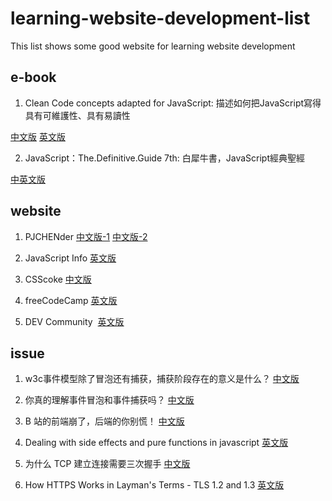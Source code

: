# learning-website-development-list
This list shows some good website for learning website development



## e-book

1. Clean Code concepts adapted for JavaScript: 描述如何把JavaScript寫得具有可維護性、具有易讀性

[中文版](https://github.com/AllJointTW/clean-code-javascript)
[英文版](https://github.com/ryanmcdermott/clean-code-javascript)

2. JavaScript：The.Definitive.Guide 7th: 白犀牛書，JavaScript經典聖經

[中英文版](https://js.2019919.xyz)



## website

1. PJCHENder
[中文版-1](https://pjchender.dev)
[中文版-2](https://pjchender.blogspot.com)

2. JavaScript Info
[英文版](https://javascript.info)

3. CSScoke
[中文版](https://ithelp.ithome.com.tw/users/20112550/ironman)

4. freeCodeCamp
[英文版](https://www.freecodecamp.org)

5. DEV Community ‍ 
[英文版](https://dev.to)



## issue

1. w3c事件模型除了冒泡还有捕获，捕获阶段存在的意义是什么？
[中文版](https://www.zhihu.com/question/39474653)

2. 你真的理解事件冒泡和事件捕获吗？
[中文版](https://segmentfault.com/a/1190000012729080)


3. B 站的前端崩了，后端的你别慌！
[中文版](https://mp.weixin.qq.com/s/nFJFTmfUEaq0pfFL2rbdcQ)


4. Dealing with side effects and pure functions in javascript
[英文版](https://dev.to/vonheikemen/dealing-with-side-effects-and-pure-functions-in-javascript-16mg)


5. 为什么 TCP 建立连接需要三次握手
[中文版](https://draveness.me/whys-the-design-tcp-three-way-handshake/)


6. How HTTPS Works in Layman's Terms - TLS 1.2 and 1.3
[英文版](https://vinta.ws/code/how-https-works-in-laymans-terms-tls-1-2-and-1-3.html)